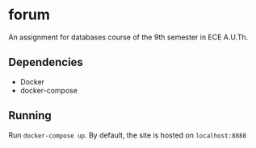 # forum
An assignment for databases course of the 9th semester in ECE A.U.Th.
## Dependencies
- Docker
- docker-compose
## Running
Run `docker-compose up`. By default, the site is hosted on `localhost:8888`
